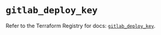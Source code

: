 # `gitlab_deploy_key`

Refer to the Terraform Registry for docs: [`gitlab_deploy_key`](https://registry.terraform.io/providers/gitlabhq/gitlab/18.0.0/docs/resources/deploy_key).
